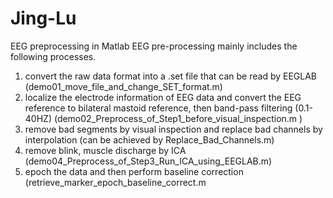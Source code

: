 # Jing-Lu
EEG preprocessing in Matlab
EEG pre-processing mainly includes the following processes.
1. convert the raw data format into a .set file that can be read by EEGLAB (demo01_move_file_and_change_SET_format.m)
2. localize the electrode information of EEG data and convert the EEG reference to bilateral mastoid reference, then band-pass filtering (0.1-40HZ) (demo02_Preprocess_of_Step1_before_visual_inspection.m )
3. remove bad segments by visual inspection and replace bad channels by interpolation (can be achieved by Replace_Bad_Channels.m)
4. remove blink, muscle discharge by ICA (demo04_Preprocess_of_Step3_Run_ICA_using_EEGLAB.m)
5. epoch the data and then perform baseline correction (retrieve_marker_epoch_baseline_correct.m

